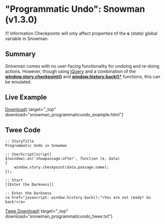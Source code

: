 # "Programmatic Undo": Snowman (v1.3.0)

!!! Information
    Checkpoints will only affect properties of the **s** (state) global variable in Snowman.

## Summary

Snowman comes with no user-facing functionality for undoing and re-doing actions. However, though using [jQuery](https://jquery.com/) and a combination of the **[window.story.checkpoint()](https://videlais.github.io/snowman/1/window_story/functions/checkpoint.html)** and **[window.history.back()*](https://developer.mozilla.org/en-US/docs/Web/API/Window/history)** functions, this can be emulated.

## Live Example

[Download](snowman_programmaticundo_example.html){ target="_top" download="snowman_programmaticundo_example.html"}

## Twee Code

```twee
:: StoryTitle
Programmatic Undo in Snowman

:: UserScript[script]
$(window).on('showpassage:after', function (e, data)
{
    window.story.checkpoint(data.passage.name);
});

:: Start
[[Enter the Darkness]]

:: Enter the Darkness
<a href="javascript: window.history.back();">You are not ready! Go back!</a>
```

[Twee Download](snowman_programmaticundo_twee.txt){ target="_top" download="snowman_programmaticundo_twee.txt"}
